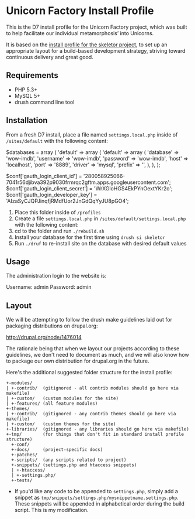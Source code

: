 Unicorn Factory Install Profile
===========================

This is the D7 install profile for the Unicorn Factory project, which
was built to help facilitate our individual metamorphosis’ into Unicorns.

It is based on the [install profile for the skeletor project](https://github.com/myplanetdigital/drupal-skeletor), to set up an
appropriate layout for a build-based development strategy, striving
toward continuous delivery and great good.

Requirements
------
* PHP 5.3+
* MySQL 5+
* drush command line tool

Installation
------

From a fresh D7 install, place a file named `settings.local.php` inside of `/sites/default` with the following content:

  $databases = array (
    'default' => 
    array (
      'default' => 
      array (
        'database' => 'wow-imdb',
        'username' => 'wow-imdb',
        'password' => 'wow-imdb',
        'host' => 'localhost',
        'port' => '8889',
        'driver' => 'mysql',
        'prefix' => '',
      ),
    ),
  );

  $conf['gauth_login_client_id'] = '280058925066-7041r56djibva392p9030frmrqc2gftm.apps.googleusercontent.com';
  $conf['gauth_login_client_secret'] = 'WrXGloHGS4EkPYnOextYKr2o';
  $conf['gauth_login_developer_key'] = 'AIzaSyCJQPJinqfjRMdfUor2JnGdQqYyJU8pGO4';

1. Place this folder inside of `/profiles`
2. Create a file `settings.local.php` in `/sites/default/settings.local.php` with the following content:
3. cd to the folder and run `./rebuild.sh`
3. Install your database for the first time using `drush si skeletor`
4. Run `./druf` to re-install site on the database with desired default values

Usage
------

The administration login to the website is:

  Username: admin
  Password: admin

Layout
------

We will be attempting to follow the drush make guidelines laid out for
packaging distributions on drupal.org:

http://drupal.org/node/1476014

The rationale being that when we layout our projects according to these
guidelines, we don't need to document as much, and we will also know how
to package our own distribution for drupal.org in the future.

Here's the additional suggested folder structure for the install profile:

    +-modules/
    | +-contrib/  (gitignored - all contrib modules should go here via makefile)
    | +-custom/   (custom modules for the site)
    | +-features/ (all feature modules)
    +-themes/
    | +-contrib/  (gitignored - any contrib themes should go here via makefile)
    | +-custom/   (custom themes for the site)
    +-libraries/  (gitignored - any libraries should go here via makefile)
    +-tmp/        (for things that don't fit in standard install profile structure)
      +-conf/
      +-docs/     (project-specific docs)
      +-patches/
      +-scripts/  (any scripts related to project)
      +-snippets/ (settings.php and htaccess snippets)
      | +-htaccess/
      | +-settings.php/
      +-tests/

* If you'd like any code to be appended to `settings.php`, simply add a
snippet as `tmp/snippets/settings.php/mysnippetname.settings.php`. These
snippets will be appended in alphabetical order during the build script.
This is my modification.
